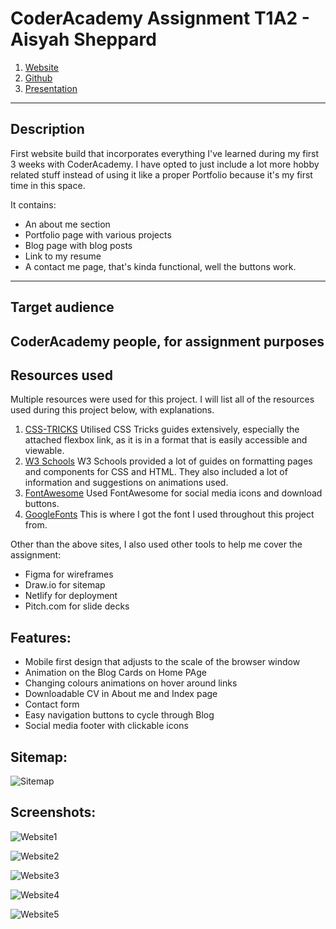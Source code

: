 # CoderAcademy Assignment T1A2 - Aisyah Sheppard

1. [Website](https://ashysheppard.netlify.app/)
2. [Github](https://github.com/ashtothesheep/T1A2-Portfolio)
3. [Presentation]()
---
## Description

First website build that incorporates everything I've learned during my first 3 weeks with CoderAcademy. 
I have opted to just include a lot more hobby related stuff instead of using it like a proper Portfolio because it's my first time in this space.

It contains:
- An about me section
- Portfolio page with various projects
- Blog page with blog posts
- Link to my resume
- A contact me page, that's kinda functional, well the buttons work.
---
## Target audience

CoderAcademy people, for assignment purposes
---
## Resources used

Multiple resources were used for this project. 
I will list all of the resources used during this project below, with explanations.

1. [CSS-TRICKS](https://css-tricks.com/snippets/css/a-guide-to-flexbox/) 
    Utilised CSS Tricks guides extensively, especially the attached flexbox link, as it is in a format that is easily accessible and viewable. 
2. [W3 Schools](https://www.w3schools.com/css/default.asp)
    W3 Schools provided a lot of guides on formatting pages and components for CSS and HTML. They also included a lot of information and suggestions on animations used. 
3. [FontAwesome](https://fontawesome.com/)
    Used FontAwesome for social media icons and download buttons.
4. [GoogleFonts](('https://fonts.googleapis.com/css2?family=Poppins&display=swap');)
    This is where I got the font I used throughout this project from.

Other than the above sites, I also used other tools to help me cover the assignment:

- Figma for wireframes
- Draw.io for sitemap
- Netlify for deployment
- Pitch.com for slide decks



## Features:

- Mobile first design that adjusts to the scale of the browser window
- Animation on the Blog Cards on Home PAge
- Changing colours animations on hover around links 
- Downloadable CV in About me and Index page
- Contact form
- Easy navigation buttons to cycle through Blog
- Social media footer with clickable icons



## Sitemap: 

![Sitemap](/Main/Relevant%20files/Portfolio%20sitemap.drawio%20(1).png)


## Screenshots: 

![Website1](/Main/Pictures/Index.png)
<br>

![Website2](/Main/Pictures/About%20Me-2.png)
<br>

![Website3](/Main/Pictures/Blogdesktop.png)
<br>

![Website4](/Main/Pictures/ContactMedesktop.png)
<br>

![Website5](/Main/Pictures/LauuluShawldesktop.png)



